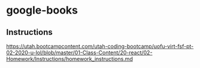# google-books

## Instructions
https://utah.bootcampcontent.com/utah-coding-bootcamp/uofu-virt-fsf-pt-02-2020-u-lol/blob/master/01-Class-Content/20-react/02-Homework/Instructions/homework_instructions.md